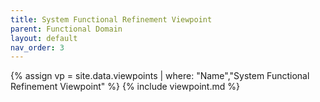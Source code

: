 ```yaml
---
title: System Functional Refinement Viewpoint
parent: Functional Domain
layout: default
nav_order: 3
---
```

{% assign vp = site.data.viewpoints | where: "Name","System Functional Refinement Viewpoint" %}
{% include viewpoint.md %}
